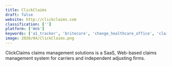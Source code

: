 ```yaml
---
title: ClickClaims
draft: false 
website: http://clickclaims.com
classification: ['']
platform: ['Web']
keywords: ['a1_tracker', 'britecore', 'change_healthcare_office', 'claimcenter', 'claimscape', 'claimxperience', 'cybersource', 'hipaa_claim_master', 'insurity_claims_solutions', 'pega_claims_management', 'quickcap', 'record360', 'sims_claims', 'shift_technology', 'snapsheet', 'virtual_claims_adjuster', 'mobile_claims']
image: 2020/04/ClickClaims.png
---
```

ClickClaims claims management solutions is a SaaS, Web-based claims management system for carriers and independent adjusting firms.